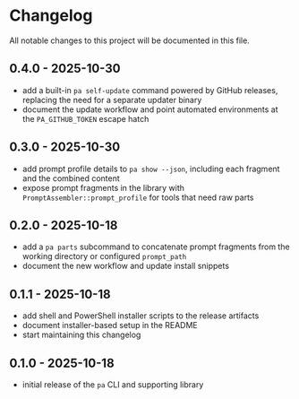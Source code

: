 # Changelog

All notable changes to this project will be documented in this file.

## 0.4.0 - 2025-10-30

- add a built-in `pa self-update` command powered by GitHub releases, replacing the need for a separate updater binary
- document the update workflow and point automated environments at the `PA_GITHUB_TOKEN` escape hatch

## 0.3.0 - 2025-10-30

- add prompt profile details to `pa show --json`, including each fragment and the combined content
- expose prompt fragments in the library with `PromptAssembler::prompt_profile` for tools that need raw parts

## 0.2.0 - 2025-10-18

- add a `pa parts` subcommand to concatenate prompt fragments from the working directory or configured `prompt_path`
- document the new workflow and update install snippets

## 0.1.1 - 2025-10-18

- add shell and PowerShell installer scripts to the release artifacts
- document installer-based setup in the README
- start maintaining this changelog

## 0.1.0 - 2025-10-18

- initial release of the `pa` CLI and supporting library
